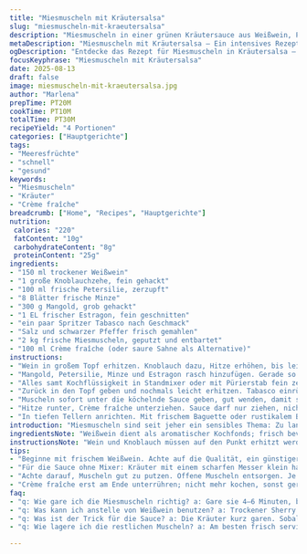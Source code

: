 ```yaml
---
title: "Miesmuscheln mit Kräutersalsa"
slug: "miesmuscheln-mit-kraeutersalsa"
description: "Miesmuscheln in einer grünen Kräutersauce aus Weißwein, Petersilie, Minze und Spinat. Statt klassischer Sahne wird frische Crème fraîche verwendet, für eine leichte Säure. Knoblauch bringt Würze, Tabasco sorgt für dezente Schärfe. Die Kombination der Kräuter wirkt frisch, grün und aromatisch. Die Muscheln nur so lange garen, bis sie sich geöffnet haben – sonst werden sie zäh. Um die klassische Salsa-Verde-Note zu verändern, füge ich frischen Estragon hinzu und ersetze Spinat durch Mangold für mehr Biss. Ein schneller, unkomplizierter Hauptgang mit intensiven Aromen ohne Gluten, Nüsse oder Eier."
metaDescription: "Miesmuscheln mit Kräutersalsa – Ein intensives Rezept mit frischen Kräutern, Crème fraîche und einer aromatischen Weißweinsauce, ideal für Meeresfrüchte-Liebhaber."
ogDescription: "Entdecke das Rezept für Miesmuscheln in Kräutersalsa – eine köstliche Kombination aus frischen Kräutern und Crème fraîche für ein gelungenes Gericht."
focusKeyphrase: "Miesmuscheln mit Kräutersalsa"
date: 2025-08-13
draft: false
image: miesmuscheln-mit-kraeutersalsa.jpg
author: "Marlena"
prepTime: PT20M
cookTime: PT10M
totalTime: PT30M
recipeYield: "4 Portionen"
categories: ["Hauptgerichte"]
tags:
- "Meeresfrüchte"
- "schnell"
- "gesund"
keywords:
- "Miesmuscheln"
- "Kräuter"
- "Crème fraîche"
breadcrumb: ["Home", "Recipes", "Hauptgerichte"]
nutrition: 
 calories: "220"
 fatContent: "10g"
 carbohydrateContent: "8g"
 proteinContent: "25g"
ingredients:
- "150 ml trockener Weißwein"
- "1 große Knoblauchzehe, fein gehackt"
- "100 ml frische Petersilie, zerzupft"
- "8 Blätter frische Minze"
- "300 g Mangold, grob gehackt"
- "1 EL frischer Estragon, fein geschnitten"
- "ein paar Spritzer Tabasco nach Geschmack"
- "Salz und schwarzer Pfeffer frisch gemahlen"
- "2 kg frische Miesmuscheln, geputzt und entbartet"
- "100 ml Crème fraîche (oder saure Sahne als Alternative)"
instructions:
- "Wein in großem Topf erhitzen. Knoblauch dazu, Hitze erhöhen, bis leichter Dampf und Bläschen am Rand sich zeigen — jetzt kommt der Geschmack raus, nicht kochen wichtig."
- "Mangold, Petersilie, Minze und Estragon rasch hinzufügen. Gerade so lang garen, bis das Grün zusammenfällt und an Volumen verliert. Nicht weich werden lassen, sonst verliert die Sauce an Farbe und Frische."
- "Alles samt Kochflüssigkeit in Standmixer oder mit Pürierstab fein zerhäckseln. Die Sauce sollte noch etwas Struktur behalten, nicht zu dünnflüssig. Sonst mit etwas Wasser oder Wein verdünnen."
- "Zurück in den Topf geben und nochmals leicht erhitzen. Tabasco einrühren, salzen und pfeffern. Intensität testen – lieber vorsichtig mit Tabasco, da die Schärfe sonst vordergründig wird."
- "Muscheln sofort unter die köchelnde Sauce geben, gut wenden, damit sie alle benetzt sind. Deckel auflegen, Hitze leicht erhöhen, um Dampf zu erzeugen. 4–6 Minuten garen. Wichtiger als Zeit sind die geöffneten Muschelschalen – alles Geschlossene rauswerfen."
- "Hitze runter, Crème fraîche unterziehen. Sauce darf nur ziehen, nicht mehr kochen. Das bringt cremige Balance und bindet die Säure vom Wein."
- "In tiefen Tellern anrichten. Mit frischem Baguette oder rustikalem Bauernbrot servieren, um die Sauce aufzutunken."
introduction: "Miesmuscheln sind seit jeher ein sensibles Thema: Zu lang gegart, zäh; zu kurz, nicht durchgegart. Bei meiner ersten Version hatte ich mit fertigem Spinat experimentiert – Ergebnis wurde matschig und langweilig. Erst frischer Mangold bringt den nötigen Biss und eine erdige Note, die die klassische Salsa Verde spannend macht. Kombiniert mit Estragon für den anisartigen Kick, Minze für Fruchtigkeit und Petersilie als Grundpfeiler entsteht ein komplexes Grün, das mit der sahnigen Crème fraîche ein perfektes Gegengewicht bietet. Wer keinen Weißwein nimmt, kann auch auf trockenen Sherry oder Gemüsebrühe ausweichen. Am Ende zeigt der Klang der Muschelschalen im Topf, ob sie bereit sind: wenn sie aufspringen und die Flüssigkeit aromatisch nach Kräutern duftet, ist der Moment gekommen – nicht zu spät, sonst wird aus Genuss zäher Ärger."
ingredientsNote: "Weißwein dient als aromatischer Kochfonds; frisch bevorzugen, lieber günstig als süß. Knoblauch entfaltet sein Aroma erst bei milder Hitze, also nie zu stark anbraten, sonst wird er bitter. Petersilie ist der Klassiker, eigentlich ohne sie nichts. Minze nicht zu dominant nehmen, eher frisch und spitz gezupft und reduziert. Mangold ist robuster als Spinat, bringt Faserigkeit und Textur – ungeschälter Mangold gibt überraschende Tiefe. Estragon, statt normalerweise für Huhn, probiert für Musterbruch in Kräutermischungen – ein simpler Luxus. Tabasco nur am Ende, um Kontrolle über die Schärfe zu behalten. Crème fraîche gibt zugleich Säure und Fett, Sahne ist milder, saure Sahne schärfer; Ersatz kann jeder nach Lust wählen. Muscheln penibel putzen, Bart entfernen und offene aussortieren, darf nicht vernachlässigt werden – sonst bitter oder gar riskant."
instructionsNote: "Wein und Knoblauch müssen auf den Punkt erhitzt werden – keine braune Farbe, aber die Säure soll verdunsten. Grüne Kräuter kommen nur kurz ins heiße Wasser, sonst werden sie fade und fäden. Mixer-Textur prüfen: zu dünn will ich nicht, sie soll leicht körnig bleiben, gibt mehr Haptik zu den Muscheln. Beim Einlegen der Muscheln sofort mischen, damit sie alle mit Kräutersud benetzt sind. Deckel unbedingt drauf – der Dampf öffnet die Muscheln schnell. Nicht zu lange stehen lassen, Muscheln ziehen sonst Wasser, werden zäh. Die Sauce mit Crème fraîche nie wieder zum Kochen bringen, sonst gerinnt sie. Für schnellen Ersatz ohne Mixer kann man die Kräuter mit feinem Messer hacken und mit einem Püree aus etwas Brühe vermengen, wirkt rustikaler, aber funktioniert auch. Vor dem Servieren Zeit lassen, damit sich alle Aromen verbinden. Wer keinen Tabasco mag, nimmt ein wenig Chiliöl oder Cayenne – aber vorsichtig. Restliche Sauce braucht nicht weggeworfen, passt hervorragend zu Pasta oder als Dip."
tips:
- "Beginne mit frischem Weißwein. Achte auf die Qualität, ein günstiger trockener Wein bringt Aroma. Die Säure muss verdampfen. Hitze regulieren, Knoblauch langsam anbraten. Zu viel Hitze macht es bitter. Bei Kräutern darauf achten, dass die Farbe erhalten bleibt. Kurz garen, dann verlieren sie nichts."
- "Für die Sauce ohne Mixer: Kräuter mit einem scharfen Messer klein hacken. Dann mit etwas Brühe vermengen. Das funktioniert gut, wenn du keinen Mixer zur Hand hast. Einige Minuten ziehen lassen. Die Textur bleibt rustikal. Das bringt was anderes auf den Teller."
- "Achte darauf, Muscheln gut zu putzen. Offene Muscheln entsorgen. Je frischer, desto besser. Bei der Garzeit sind die geöffneten Muscheln wichtig. Das Gefühl im Topf hören. Es zischt und dampft. Zu lang warten, die Muscheln ziehen Wasser."
- "Crème fraîche erst am Ende unterrühren; nicht mehr kochen, sonst gerinnt sie. Alternativen sind saure Sahne oder sogar Joghurt. Die Balance ist entscheidend; einen Hauch von Frische. Die Kräutersauce sollte noch etwas Struktur haben. Den Mixer nicht zu lange laufen lassen."
faq:
- "q: Wie gare ich die Miesmuscheln richtig? a: Gare sie 4–6 Minuten, bis die Schalen aufgehen. Achte darauf, dass du die geschlossenen Muscheln entsorgst."
- "q: Was kann ich anstelle von Weißwein benutzen? a: Trockener Sherry oder Gemüsebrühe sind gute Alternativen. Die Aromatik bleibt stark. Wähle je, was du lieber magst."
- "q: Was ist der Trick für die Sauce? a: Die Kräuter kurz garen. Sobald sie zusammenfallen, alles pürieren. Es darf nicht zu dünn sein. Mit etwas Wasser oder Wein strecken."
- "q: Wie lagere ich die restlichen Muscheln? a: Am besten frisch servieren. Geöffnete Muscheln nach dem Kochen unbedingt wegwerfen. Restliche Sauce hält im Kühlschrank einige Tage aber nicht lange."

---
```

